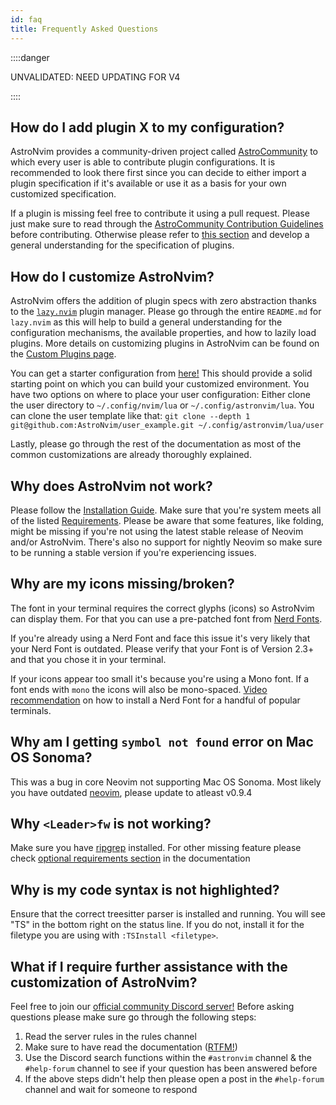 ```yaml
---
id: faq
title: Frequently Asked Questions
---
```


::::danger

UNVALIDATED: NEED UPDATING FOR V4

::::

## How do I add plugin X to my configuration?

AstroNvim provides a community-driven project called [AstroCommunity](https://github.com/AstroNvim/astrocommunity) to which every user is able to contribute plugin configurations. It is recommended to look there first since you can decide to either import a plugin specification if it's available or use it as a basis for your own customized specification.

If a plugin is missing feel free to contribute it using a pull request. Please just make sure to read through the [AstroCommunity Contribution Guidelines](https://github.com/AstroNvim/astrocommunity/blob/main/CONTRIBUTING.md) before contributing. Otherwise please refer to [this section](#how-do-i-customize-astronvim) and develop a general understanding for the specification of plugins.

## How do I customize AstroNvim?

AstroNvim offers the addition of plugin specs with zero abstraction thanks to the [`lazy.nvim`](https://www.github.com/folke/lazy.nvim) plugin manager. Please go through the entire `README.md` for `lazy.nvim` as this will help to build a general understanding for the configuration mechanisms, the available properties, and how to lazily load plugins. More details on customizing plugins in AstroNvim can be found on the [Custom Plugins page](/configuration/custom_plugins).

You can get a starter configuration from [here!](https://github.com/AstroNvim/user_example) This should provide a solid starting point on which you can build your customized environment. You have two options on where to place your user configuration: Either clone the user directory to `~/.config/nvim/lua` or `~/.config/astronvim/lua`. You can clone the user template like that: `git clone --depth 1 git@github.com:AstroNvim/user_example.git ~/.config/astronvim/lua/user`

Lastly, please go through the rest of the documentation as most of the common customizations are already thoroughly explained.

## Why does AstroNvim not work?

Please follow the [Installation Guide](/#%EF%B8%8F-installation). Make sure that you're system meets all of the listed [Requirements](/#-requirements). Please be aware that some features, like folding, might be missing if you're not using the latest stable release of Neovim and/or AstroNvim. There's also no support for nightly Neovim so make sure to be running a stable version if you're experiencing issues.

## Why are my icons missing/broken?

The font in your terminal requires the correct glyphs (icons) so AstroNvim can display them. For that you can use a pre-patched font from [Nerd Fonts](https://www.nerdfonts.com/).

If you're already using a Nerd Font and face this issue it's very likely that your Nerd Font is outdated. Please verify that your Font is of Version 2.3+ and that you chose it in your terminal.

If your icons appear too small it's because you're using a Mono font. If a font ends with `mono` the icons will also be mono-spaced. [Video recommendation](https://youtu.be/mQdB_kHyZn8) on how to install a Nerd Font for a handful of popular terminals.

## Why am I getting `symbol not found` error on Mac OS Sonoma?

This was a bug in core Neovim not supporting Mac OS Sonoma. Most likely you have outdated [neovim](https://github.com/neovim/neovim), please update to atleast v0.9.4

## Why `<Leader>fw` is not working?

Make sure you have [ripgrep](https://github.com/BurntSushi/ripgrep) installed. For other missing feature please check [optional requirements section](/#-requirements) in the documentation

## Why is my code syntax is not highlighted?

Ensure that the correct treesitter parser is installed and running. You will see "TS" in the bottom right on the status line. If you do not, install it for the filetype you are using with `:TSInstall <filetype>`.

## What if I require further assistance with the customization of AstroNvim?

Feel free to join our [official community Discord server!](https://discord.astronvim.com) Before asking questions please make sure go through the following steps:

1. Read the server rules in the rules channel
2. Make sure to have read the documentation ([RTFM!](https://www.urbandictionary.com/define.php?term=RTFM))
3. Use the Discord search functions within the `#astronvim` channel & the `#help-forum` channel to see if your question has been answered before
4. If the above steps didn't help then please open a post in the `#help-forum` channel and wait for someone to respond
